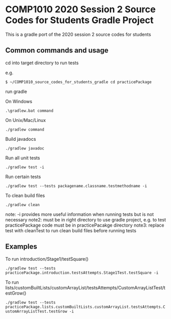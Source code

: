 # COMP1010 2020 Session 2 Source Codes for Students Gradle Project

This is a gradle port of the 2020 session 2 source codes for students

## Common commands and usage

cd into target directory to run tests

e.g.

`$ ~/COMP1010_source_codes_for_students_gradle cd practicePackage`

run gradle

On Windows

`.\gradlew.bat command`

On Unix/Mac/Linux

`./gradlew command`

Build javadocs

`./gradlew javadoc`

Run all unit tests

`./gradlew test -i`

Run certain tests

`./gradlew test --tests packagename.classname.testmethodname -i`

To clean build files

`./gradlew clean`


note: -i provides more useful information when running tests but is not necessary
note2: must be in right directory to use gradle project, e.g. to test practicePackage code must be in practicePacakge directory
note3: replace test with cleanTest to run clean build files before running tests

## Examples

To run introduction/Stage1/testSquare()

`./gradlew test --tests practicePackage.introduction.testsAttempts.Stage1Test.testSquare -i`

To run lists/customBuiltLists/customArrayList/testsAttempts/CustomArrayListTest/testGrow()

`./gradlew test --tests practicePackage.lists.customBuiltLists.customArrayList.testsAttempts.CustomArrayListTest.testGrow -i`
